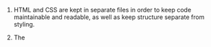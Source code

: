 1. HTML and CSS are kept in separate files in order to keep code maintainable and readable, as well as keep structure separate from styling.

2. The <style> element allows you to write CSS code within an HTML file.

3. A CSS stylesheet can be linked to an HTML file using the <link> element, which requires three attributes:

href - set equal to the path of the CSS file.
type - set equal to text/css.
rel - set equal to stylesheet.
In this lesson, you learned about the two different places in which you can write CSS code, but you didn't write any CSS code at all.

In the next lesson, you'll learn about the basic structure and syntax of CSS so that you can start using CSS on your own.


# Guide to Homework-1.2

This guide reviews some core concepts covered in [CodeAcademy Learn HTML & CSS: Part 1](https://www.codecademy.com/learn/learn-html-css), Section 2 "CSS Fundamentals" and Section 4 "Styling with CSS".

Additionally, you may find the following reference materials useful:

* [HTML Dog Tag List](http://www.htmldog.com/reference/htmltags/)
* [W3Schools Tag List](http://www.w3schools.com/tags/default.asp)
* [HTML Dog HTML Tutorial](http://www.htmldog.com/guides/html/beginner/)
* [W3Schools HTML Tutorial](http://www.w3schools.com/html/)
* [HTML Dog CSS Reference](http://www.htmldog.com/references/css)
* [W3Schools CSS Reference](https://www.w3schools.com/cssref/default.asp)

When building web pages, we generally keep the structure of the page in one file (the HTML, .html) and styling information in a second file (the Stylesheet, .css).  These are both text files, but they contain different kinds of information.

To connect the two files, we put a line of code within the `<head></head>` tag of the HTML page we want to style, giving directions where to find the stylesheet:

```html
<link href="style.css" type="text/css" rel="stylesheet">
```

or, let's say the stylesheet is in a folder called "styling", then our code would look like this:  

```html
<link href="styling/style.css" type="text/css" rel="stylesheet">
```

The code we write in our stylesheet looks different than HTML, but it's designed to work together. Here's an example, which tells the browser to make all text within `<h1>` tags have a font size of 24 pixels.

```css
h1 {
  font-size: 24px;
}
```

In the above example, the *h1* is called a "selector". Inside of the two curly brackets, the *font-size* is called a "property", and a colon separates it from the *42px*, which is called the value. The line ends with a semi-colon.  There are hundreds of properties that affect styling.

Our aim is always to write as little code as possible.  So if two different elements on a page are supposed to have the same styling (or some of the same styling), we can put them together in our stylesheet.  This bit of code tells the browser to make all text in `<h1>` and `<p>` tags 12 pixels.  

```css
h1, p {
  font-size: 24px;
}
```

We can apply the same styling to every element on the page using a wild-card selector, like so:

```css
\* {
  font-size: 24px;
}
```

When writing CSS code, neatness is important.  This is what your code should look like, in terms of spacing.

```css
h2 {
  font-size: 12px;
}

p {
  font-size: 6px;
}
```

Comments help keep your code readable, without breaking it.  The format for comments is different than html. This is an HTML comment.

```html
<!-this is an html comment-->
```

And this is a CSS comment:
```css
/*This is a CSS comment*/
